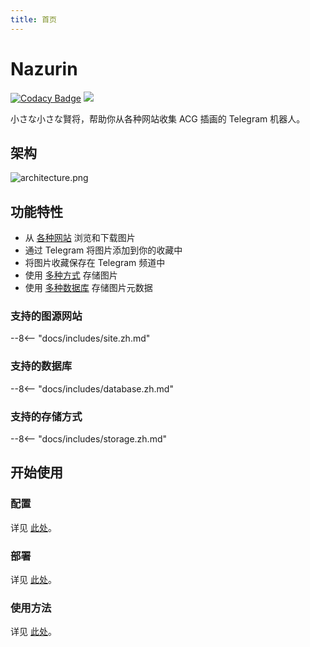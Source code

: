 ```yaml
---
title: 首页
---
```


# Nazurin

[![Codacy Badge](https://app.codacy.com/project/badge/Grade/5cbfed1b51a644b187ed5d9521a4ea95)](https://www.codacy.com/manual/y-young/nazurin?utm_source=github.com&utm_medium=referral&utm_content=y-young/nazurin&utm_campaign=Badge_Grade)
![](https://img.shields.io/badge/python->%3D%203.8-blue)

小さな小さな賢将，帮助你从各种网站收集 ACG 插画的 Telegram 机器人。

## 架构

![architecture.png](https://s2.loli.net/2022/09/10/mpW32BJqxajV7Sg.png)

## 功能特性

- 从 [各种网站](#支持的图源网站) 浏览和下载图片
- 通过 Telegram 将图片添加到你的收藏中
- 将图片收藏保存在 Telegram 频道中
- 使用 [多种方式](#支持的存储方式) 存储图片
- 使用 [多种数据库](#支持的数据库) 存储图片元数据

### 支持的图源网站

--8<-- "docs/includes/site.zh.md"

### 支持的数据库

--8<-- "docs/includes/database.zh.md"

### 支持的存储方式

--8<-- "docs/includes/storage.zh.md"

## 开始使用

### 配置

详见 [此处](./getting-started/configuration.zh.md)。

### 部署

详见 [此处](./getting-started/deploy.zh.md)。

### 使用方法

详见 [此处](./getting-started/usage.zh.md)。
